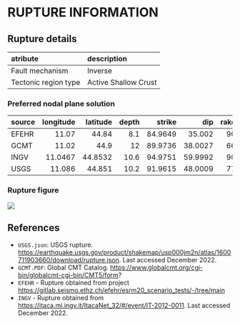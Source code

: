 # RUPTURE INFORMATION
    
## Rupture details

| atribute             | description          |
|:---------------------|:---------------------|
| Fault mechanism       | Inverse              |
| Tectonic region type | Active Shallow Crust |

### Preferred nodal plane solution

| source   |   longitude |   latitude |   depth |   strike |     dip |   rake |   mag |
|:---------|------------:|-----------:|--------:|---------:|--------:|-------:|------:|
| EFEHR    |     11.07   |    44.84   |     8.1 |  84.9649 | 35.002  |     90 |   5.6 |
| GCMT     |     11.02   |    44.9    |    12   |  89.9736 | 38.0027 |     66 |   5.5 |
| INGV     |     11.0467 |    44.8532 |    10.6 |  94.9751 | 59.9992 |     90 |   5.6 |
| USGS     |     11.086  |    44.851  |    10.2 |  91.9615 | 48.0009 |     77 |   5.8 |

### Rupture figure

![](earthquake_ruptures.png)

## References

- `USGS.json`: USGS rupture. https://earthquake.usgs.gov/product/shakemap/usp000jm2n/atlas/1600711903660/download/rupture.json. Last accessed December 2022.
- `GCMT.PDF`: Global CMT Catalog. https://www.globalcmt.org/cgi-bin/globalcmt-cgi-bin/CMT5/form?
- `EFEHR` - Rupture obtained from project https://gitlab.seismo.ethz.ch/efehr/esrm20_scenario_tests/-/tree/main
- `INGV` - Rupture obtained from https://itaca.mi.ingv.it/ItacaNet_32/#/event/IT-2012-0011. Last accessed December 2022.

